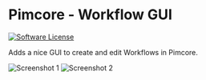 # Pimcore - Workflow GUI

[![Software License](https://img.shields.io/badge/license-GPLv3-brightgreen.svg?style=flat)](LICENSE.md)

Adds a nice GUI to create and edit Workflows in Pimcore.

![Screenshot 1](docs/screen1.jpg)
![Screenshot 2](docs/screen2.jpg)